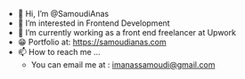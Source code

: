 - 👋 Hi, I’m @SamoudiAnas
- 👀 I’m interested in Frontend Development
- 🌱 I’m currently working as a front end freelancer at Upwork
- 😁 Portfolio at: https://samoudianas.com
- 📫 How to reach me ... 
  * You can email me at : imanassamoudi@gmail.com

<!---
SamoudiAnas/SamoudiAnas is a ✨ special ✨ repository because its `README.md` (this file) appears on your GitHub profile.
You can click the Preview link to take a look at your changes.
--->
